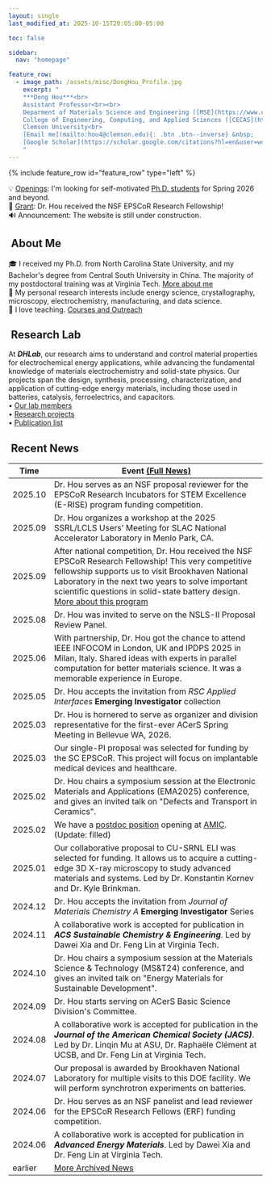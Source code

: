```yaml
---
layout: single
last_modified_at: 2025-10-15T20:05:00-05:00

toc: false

sidebar:
  nav: "homepage"

feature_row:
  - image_path: /assets/misc/DongHou_Profile.jpg
    excerpt: "
    ***Dong Hou***<br>
    Assistant Professor<br><br>
    Deparment of Materials Science and Engineering ([MSE](https://www.clemson.edu/cecas/departments/mse/index.html))<br>
    College of Engineering, Computing, and Applied Sciences ([CECAS](https://www.clemson.edu/cecas/index.html))<br>
    Clemson University<br>
    [Email me](mailto:hou4@clemson.edu){: .btn .btn--inverse} &nbsp;
    [Google Scholar](https://scholar.google.com/citations?hl=en&user=wc392IUAAAAJ){: .btn .btn--inverse}
    "
---
```

{% include feature_row id="feature_row" type="left" %}
<!-- Latest news, sync with brief-news section-->
<!-- Update the dates on header section-->
<div class="notice--success">
  💡 <a href="/group/index.html">Openings</a>: I'm looking for self-motivated <a href="/assets/docs/lab_openings_final.pdf">Ph.D. students</a> for Spring 2026 and beyond.<br>
  🌟 <a href="/index.html#recent-news">Grant</a>: Dr. Hou received the NSF EPSCoR Research Fellowship!<br>
  <!-- 📝 <a href="/index.html#recent-news">Paper</a>: A collaborative work is accepted for publication in the <b><em>Journal of the American Chemical Society (JACS)</em></b>.<br> -->
  🔊 Announcement: The website is still under construction.<br>
</div>

## <i class="fa fa-feather-alt fa-fw"></i>&nbsp;About Me
🎓 I received my Ph.D. from North Carolina State University, and my Bachelor's degree from Central South University in China. The majority of my postdoctoral training was at Virginia Tech. <a href="/bio/index.html">More about me</a><br>
🔬 My personal research interests include energy science, crystallography, microscopy, electrochemistry, manufacturing, and data science.<br>
📘 I love teaching. <a href="/teaching/index.html">Courses and Outreach</a><br>

## <i class="fa fa-layer-group fa-fw"></i>&nbsp;Research Lab
At <b><em>DHLab</em></b>, our research aims to understand and control material properties for electrochemical energy applications, while advancing the fundamental knowledge of materials electrochemistry and solid-state physics. Our projects span the design, synthesis, processing, characterization, and application of cutting-edge energy materials, including those used in batteries, catalysis, ferroelectrics, and capacitors.<br>
&bull;&nbsp;<a href="/group/index.html">Our lab members</a><br>
&bull;&nbsp;<a href="/research/index.html">Research projects</a><br>
&bull;&nbsp;<a href="/products/index.html">Publication list</a><br>
<!-- Full financial support (RA/TA) will be provided. I always welcome undergraduate students to join. -->

## <i class="fa fa-seedling fa-fw"></i>&nbsp;Recent News
<table>
  <thead><tr><th>Time</th><th>Event&nbsp;<a href="/posts/index.html">(Full News)</a></th></tr></thead>
  <tbody>
    <!-- <tr><td>2025.0x</td><td>text</td></tr> -->
    <tr><td>2025.10</td><td>Dr. Hou serves as an NSF proposal reviewer for the EPSCoR Research Incubators for STEM Excellence (E-RISE) program funding competition.</td></tr>
    <!-- <tr><td>2025.10</td><td>Dr. Hou attends MS&T Conference</td></tr> -->
    <tr><td>2025.09</td><td>Dr. Hou organizes a workshop at the 2025 SSRL/LCLS Users’ Meeting for SLAC National Accelerator Laboratory in Menlo Park, CA.</td></tr>
    <tr><td>2025.09</td><td>After national competition, Dr. Hou received the NSF EPSCoR Research Fellowship! This very competitive fellowship supports us to visit Brookhaven National Laboratory in the next two years to solve important scientific questions in solid-state battery design. <a href="https://www.nsf.gov/news/nsf-invests-62-million-epscor-research-fellows">More about this program</a></td></tr>
    <tr><td>2025.08</td><td>Dr. Hou was invited to serve on the NSLS-II Proposal Review Panel.</td></tr>
    <tr><td>2025.06</td><td>With partnership, Dr. Hou got the chance to attend IEEE INFOCOM in London, UK and IPDPS 2025 in Milan, Italy. Shared ideas with experts in parallel computation for better materials science. It was a memorable experience in Europe.</td></tr>
    <tr><td>2025.05</td><td>Dr. Hou accepts the invitation from <em>RSC Applied Interfaces</em> <b>Emerging Investigator</b> collection</td></tr>
    <tr><td>2025.03</td><td>Dr. Hou is hornered to serve as organizer and division representative for the first-ever ACerS Spring Meeting in Bellevue WA, 2026.</td></tr>
    <tr><td>2025.03</td><td>Our single-PI proposal was selected for funding by the SC EPSCoR. This project will focus on implantable medical devices and healthcare.</td></tr>
    <tr><td>2025.02</td><td>Dr. Hou chairs a symposium session at the Electronic Materials and Applications (EMA2025) conference, and gives an invited talk on "Defects and Transport in Ceramics".</td></tr>
    <tr><td>2025.02</td><td>We have a <a href="/assets/docs/AMIC_Postdoc_202501.pdf">postdoc position</a> opening at <a href="/assets/docs/AMIC_Flyer_202501.pdf">AMIC</a>. (Update: filled)</td></tr>
    <tr><td>2025.01</td><td>Our collaborative proposal to CU-SRNL ELI was selected for funding. It allows us to acquire a cutting-edge 3D X-ray microscopy to study advanced materials and systems. Led by Dr. Konstantin Kornev and Dr. Kyle Brinkman.</td></tr>
    <tr><td>2024.12</td><td>Dr. Hou accepts the invitation from <em>Journal of Materials Chemistry A</em> <b>Emerging Investigator</b> Series</td></tr>
    <tr><td>2024.11</td><td>A collaborative work is accepted for publication in <b><em>ACS Sustainable Chemistry & Engineering</em></b>. Led by Dawei Xia and Dr. Feng Lin at Virginia Tech.</td></tr>
    <tr><td>2024.10</td><td>Dr. Hou chairs a symposium session at the Materials Science & Technology (MS&T24) conference, and gives an invited talk on "Energy Materials for Sustainable Development".</td></tr>
    <tr><td>2024.09</td><td>Dr. Hou starts serving on ACerS Basic Science Division's Committee.</td></tr>    
    <tr><td>2024.08</td><td>A collaborative work is accepted for publication in the <b><em>Journal of the American Chemical Society (JACS)</em></b>. Led by Dr. Linqin Mu at ASU, Dr. Raphaële Clément at UCSB, and Dr. Feng Lin at Virginia Tech.</td></tr>
    <tr><td>2024.07</td><td>Our proposal is awarded by Brookhaven National Laboratory for multiple visits to this DOE facility. We will perform synchrotron experiments on batteries.</td></tr>
    <tr><td>2024.06</td><td>Dr. Hou serves as an NSF panelist and lead reviewer for the EPSCoR Research Fellows (ERF) funding competition.</td></tr>
    <tr><td>2024.06</td><td>A collaborative work is accepted for publication in <b><em>Advanced Energy Materials</em></b>. Led by Dawei Xia and Dr. Feng Lin at Virginia Tech.</td></tr>
    <tr><td>earlier</td><td><a href="/posts/index.html">More Archived News</a></td></tr>
  </tbody>
</table>